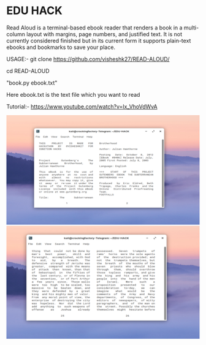 # EDU HACK

Read Aloud is a terminal-based ebook reader that renders a book in a multi-column layout with margins, page numbers, and justified text. It is not currently considered finished but in its current form it supports plain-text ebooks and bookmarks to save your place.

USAGE:- 
git clone https://github.com/visheshk27/READ-ALOUD/ 

cd READ-ALOUD

"book.py ebook.txt"

Here ebook.txt is the text file which you want to read 

Tutorial:- https://www.youtube.com/watch?v=lx_VhoVdWvA

![alt text](https://github.com/visheshk27/EDU-HACK/blob/main/1.PNG?raw=true)
![alt text](https://github.com/visheshk27/EDU-HACK/blob/main/3.PNG?raw=true)




